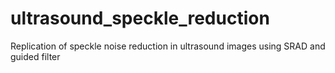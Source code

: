 # ultrasound_speckle_reduction
Replication of speckle noise reduction in ultrasound images using SRAD and guided filter
